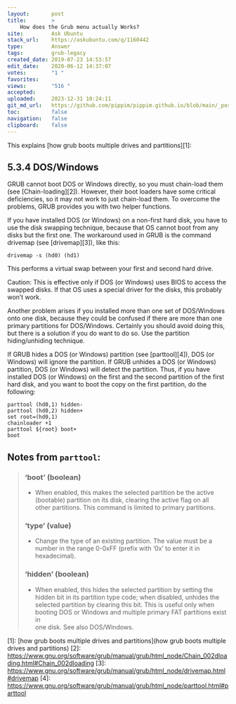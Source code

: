 ```yaml
---
layout:       post
title:        >
    How does the Grub menu actually Works?
site:         Ask Ubuntu
stack_url:    https://askubuntu.com/q/1160442
type:         Answer
tags:         grub-legacy
created_date: 2019-07-23 14:53:57
edit_date:    2020-06-12 14:37:07
votes:        "1 "
favorites:    
views:        "516 "
accepted:     
uploaded:     2023-12-31 10:24:11
git_md_url:   https://github.com/pippim/pippim.github.io/blob/main/_posts/2019/2019-07-23-How-does-the-Grub-menu-actually-Works_.md
toc:          false
navigation:   false
clipboard:    false
---
```


This explains [how grub boots multiple drives and partitions][1]:

## 5.3.4 DOS/Windows

GRUB cannot boot DOS or Windows directly, so you must chain-load them (see [Chain-loading][2]). However, their boot loaders have some critical deficiencies, so it may not work to just chain-load them. To overcome the problems, GRUB provides you with two helper functions.

If you have installed DOS (or Windows) on a non-first hard disk, you have to use the disk swapping technique, because that OS cannot boot from any disks but the first one. The workaround used in GRUB is the command drivemap (see [drivemap][3]), like this:

``` 
drivemap -s (hd0) (hd1)
```

This performs a virtual swap between your first and second hard drive.

Caution: This is effective only if DOS (or Windows) uses BIOS to access the swapped disks. If that OS uses a special driver for the disks, this probably won’t work.

Another problem arises if you installed more than one set of DOS/Windows onto one disk, because they could be confused if there are more than one primary partitions for DOS/Windows. Certainly you should avoid doing this, but there is a solution if you do want to do so. Use the partition hiding/unhiding technique.

If GRUB hides a DOS (or Windows) partition (see [parttool][4]), DOS (or Windows) will ignore the partition. If GRUB unhides a DOS (or Windows) partition, DOS (or Windows) will detect the partition. Thus, if you have installed DOS (or Windows) on the first and the second partition of the first hard disk, and you want to boot the copy on the first partition, do the following:

``` 
parttool (hd0,1) hidden-
parttool (hd0,2) hidden+
set root=(hd0,1)
chainloader +1
parttool ${root} boot+
boot
```

## Notes from `parttool`:


> ### ‘boot’ (boolean)  
>   
> -   When enabled, this makes the selected partition be the active (bootable) partition on its disk, clearing the active flag on all  
> other partitions. This command is limited to primary partitions.  
>   
> ### ‘type’ (value)  
>   
> -   Change the type of an existing partition. The value must be a number in the range 0-0xFF (prefix with ‘0x’ to enter it in  
> hexadecimal).  
>   
> ### ‘hidden’ (boolean)  
>   
> -   When enabled, this hides the selected partition by setting the hidden bit in its partition type code; when disabled, unhides the  
> selected partition by clearing this bit. This is useful only when  
> booting DOS or Windows and multiple primary FAT partitions exist in  
> one disk. See also DOS/Windows.  


  

[1]: [how grub boots multiple drives and partitions](how grub boots multiple drives and partitions)
  [2]: https://www.gnu.org/software/grub/manual/grub/html_node/Chain_002dloading.html#Chain_002dloading
  [3]: https://www.gnu.org/software/grub/manual/grub/html_node/drivemap.html#drivemap
  [4]: https://www.gnu.org/software/grub/manual/grub/html_node/parttool.html#parttool
